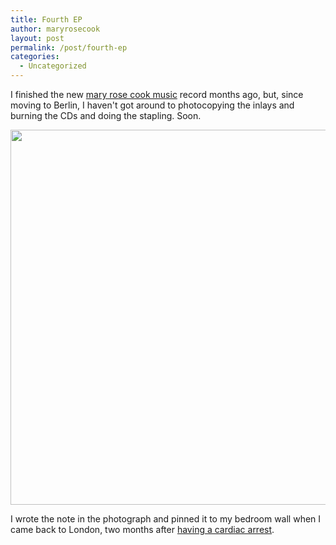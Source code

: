 ```yaml
---
title: Fourth EP
author: maryrosecook
layout: post
permalink: /post/fourth-ep
categories:
  - Uncategorized
---
```

I finished the new [mary rose cook music][1] record months ago, but, since moving to Berlin, I haven't got around to photocopying the inlays and burning the CDs and doing the stapling. Soon.

<img src='http://maryrosecook.com/images/youdiedon12thmay2009.png' width='600' />

I wrote the note in the photograph and pinned it to my bedroom wall when I came back to London, two months after [having a cardiac arrest][2].

 [1]: http://maryrosecookmusic.com
 [2]: http://www.maryrosecook.com/post/when-i-died-2